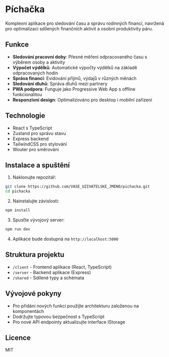 # Píchačka

Komplexní aplikace pro sledování času a správu rodinných financí, navržená pro optimalizaci sdílených finančních aktivit a osobní produktivity páru.

## Funkce

- **Sledování pracovní doby**: Přesné měření odpracovaného času s výběrem osoby a aktivity
- **Výpočet výdělků**: Automatické výpočty výdělků na základě odpracovaných hodin
- **Správa financí**: Evidování příjmů, výdajů v různých měnách
- **Sledování dluhů**: Správa dluhů mezi partnery
- **PWA podpora**: Funguje jako Progressive Web App s offline funkcionalitou
- **Responzivní design**: Optimalizováno pro desktop i mobilní zařízení

## Technologie

- React s TypeScript
- Zustand pro správu stavu
- Express backend
- TailwindCSS pro stylování
- Wouter pro směrování

## Instalace a spuštění

1. Naklonujte repozitář:
```bash
git clone https://github.com/VASE_UZIVATELSKE_JMENO/pichacka.git
cd pichacka
```

2. Nainstalujte závislosti:
```bash
npm install
```

3. Spusťte vývojový server:
```bash
npm run dev
```

4. Aplikace bude dostupná na `http://localhost:5000`

## Struktura projektu

- `/client` - Frontend aplikace (React, TypeScript)
- `/server` - Backend aplikace (Express)
- `/shared` - Sdílené typy a schémata

## Vývojové pokyny

- Pro přidání nových funkcí použijte architekturu založenou na komponentách
- Dodržujte typovou bezpečnost s TypeScript
- Pro nové API endpointy aktualizujte interface IStorage

## Licence

MIT